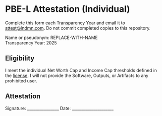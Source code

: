 # PBE-L Attestation (Individual)

Complete this form each Transparency Year and email it to attest@lndmn.com. Do not commit completed copies to this repository.

Name or pseudonym: REPLACE-WITH-NAME  
Transparency Year: 2025

## Eligibility
I meet the individual Net Worth Cap and Income Cap thresholds defined in the [license](../LICENSE.txt). I will not provide the Software, Outputs, or Artifacts to any prohibited user.

## Attestation
Signature: ________________  Date: _____________________
